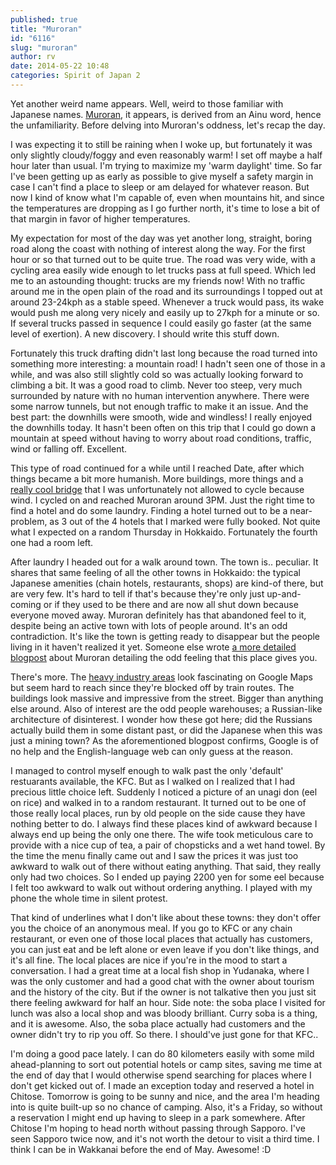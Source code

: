 ```yaml
---
published: true
title: "Muroran"
id: "6116"
slug: "muroran"
author: rv
date: 2014-05-22 10:48
categories: Spirit of Japan 2
---
```

Yet another weird name appears. Well, weird to those familiar with Japanese names. <a href="https://en.wikipedia.org/wiki/Muroran,_Hokkaido" target="_blank">Muroran</a>, it appears, is derived from an Ainu word, hence the unfamiliarity. Before delving into Muroran's oddness, let's recap the day.

I was expecting it to still be raining when I woke up, but fortunately it was only slightly cloudy/foggy and even reasonably warm! I set off maybe a half hour later than usual. I'm trying to maximize my 'warm daylight' time. So far I've been getting up as early as possible to give myself a safety margin in case I can't find a place to sleep or am delayed for whatever reason. But now I kind of know what I'm capable of, even when mountains hit, and since the temperatures are dropping as I go further north, it's time to lose a bit of that margin in favor of higher temperatures.

My expectation for most of the day was yet another long, straight, boring road along the coast with nothing of interest along the way. For the first hour or so that turned out to be quite true. The road was very wide, with a cycling area easily wide enough to let trucks pass at full speed. Which led me to an astounding thought: trucks are my friends now! With no traffic around me in the open plain of the road and its surroundings I topped out at around 23-24kph as a stable speed. Whenever a truck would pass, its wake would push me along very nicely and easily up to 27kph for a minute or so. If several trucks passed in sequence I could easily go faster (at the same level of exertion). A new discovery. I should write this stuff down.

Fortunately this truck drafting didn't last long because the road turned into something more interesting: a mountain road! I hadn't seen one of those in a while, and was also still slightly cold so was actually looking forward to climbing a bit. It was a good road to climb. Never too steep, very much surrounded by nature with no human intervention anywhere. There were some narrow tunnels, but not enough traffic to make it an issue. And the best part: the downhills were smooth, wide and windless! I really enjoyed the downhills today. It hasn't been often on this trip that I could go down a mountain at speed without having to worry about road conditions, traffic, wind or falling off. Excellent.

This type of road continued for a while until I reached Date, after which things became a bit more humanish. More buildings, more things and a <a href="https://en.wikipedia.org/wiki/Hakucho_Bridge" target="_blank">really cool bridge</a> that I was unfortunately not allowed to cycle because wind. I cycled on and reached Muroran around 3PM. Just the right time to find a hotel and do some laundry. Finding a hotel turned out to be a near-problem, as 3 out of the 4 hotels that I marked were fully booked. Not quite what I expected on a random Thursday in Hokkaido. Fortunately the fourth one had a room left.

After laundry I headed out for a walk around town. The town is.. peculiar. It shares that same feeling of all the other towns in Hokkaido: the typical Japanese amenities (chain hotels, restaurants, shops) are kind-of there, but are very few. It's hard to tell if that's because they're only just up-and-coming or if they used to be there and are now all shut down because everyone moved away. Muroran definitely has that abandoned feel to it, despite being an active town with lots of people around. It's an odd contradiction. It's like the town is getting ready to disappear but the people living in it haven't realized it yet. Someone else wrote <a href="http://spikejapan.wordpress.com/spike-hokkaido-2/muroran-the-town-that-time-forgot/" target="_blank">a more detailed blogpost</a> about Muroran detailing the odd feeling that this place gives you.

There's more. The <a href="https://www.google.co.uk/maps/place/Muroran,+Hokkaido+Prefecture/@42.3428641,140.9906246,2731m/data=!3m1!1e3!4m2!3m1!1s0x5f9fdbc929af3d5d:0x2fd44eaa090fb30d" target="_blank">heavy industry areas</a> look fascinating on Google Maps but seem hard to reach since they're blocked off by train routes. The buildings look massive and impressive from the street. Bigger than anything else around. Also of interest are the odd people warehouses; a Russian-like architecture of disinterest. I wonder how these got here; did the Russians actually build them in some distant past, or did the Japanese when this was just a mining town? As the aforementioned blogpost confirms, Google is of no help and the English-language web can only guess at the reason.

I managed to control myself enough to walk past the only 'default' restuarants available, the KFC. But as I walked on I realized that I had precious little choice left. Suddenly I noticed a picture of an unagi don (eel on rice) and walked in to a random restaurant. It turned out to be one of those really local places, run by old people on the side cause they have nothing better to do. I always find these places kind of awkward because I always end up being the only one there. The wife took meticulous care to provide with a nice cup of tea, a pair of chopsticks and a wet hand towel. By the time the menu finally came out and I saw the prices it was just too awkward to walk out of there without eating anything. That said, they really only had two choices. So I ended up paying 2200 yen for some eel because I felt too awkward to walk out without ordering anything. I played with my phone the whole time in silent protest.

That kind of underlines what I don't like about these towns: they don't offer you the choice of an anonymous meal. If you go to KFC or any chain restaurant, or even one of those local places that actually has customers, you can just eat and be left alone or even leave if you don't like things, and it's all fine. The local places are nice if you're in the mood to start a conversation. I had a great time at a local fish shop in Yudanaka, where I was the only customer and had a good chat with the owner about tourism and the history of the city. But if the owner is not talkative then you just sit there feeling awkward for half an hour. Side note: the soba place I visited for lunch was also a local shop and was bloody brilliant. Curry soba is a thing, and it is awesome. Also, the soba place actually had customers and the owner didn't try to rip you off. So there. I should've just gone for that KFC..

I'm doing a good pace lately. I can do 80 kilometers easily with some mild ahead-planning to sort out potential hotels or camp sites, saving me time at the end of day that I would otherwise spend searching for places where I don't get kicked out of. I made an exception today and reserved a hotel in Chitose. Tomorrow is going to be sunny and nice, and the area I'm heading into is quite built-up so no chance of camping. Also, it's a Friday, so without a reservation I might end up having to sleep in a park somewhere. After Chitose I'm hoping to head north without passing through Sapporo. I've seen Sapporo twice now, and it's not worth the detour to visit a third time. I think I can be in Wakkanai before the end of May. Awesome! :D